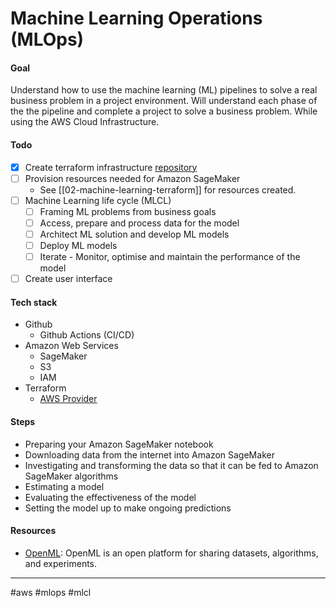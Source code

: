 # Machine Learning Operations (MLOps)

#### Goal

Understand how to use the machine learning (ML) pipelines to solve a real business problem in a project environment. Will understand each phase of the the pipeline and complete a project to solve a business problem. While using the AWS Cloud Infrastructure. 

#### Todo

- [x] Create terraform infrastructure [repository](https://github.com/kwame-mintah/terraform-aws-machine-learning-pipeline)
- [ ] Provision resources needed for Amazon SageMaker
	- See [[02-machine-learning-terraform]] for resources created.
- [ ] Machine Learning life cycle (MLCL)
	- [ ] Framing ML problems from business goals
	- [ ] Access, prepare and process data for the model
	- [ ] Architect ML solution and develop ML models
	- [ ] Deploy ML models
	- [ ] Iterate - Monitor, optimise and maintain the performance of the model
 - [ ] Create user interface
#### Tech stack

- Github
	- Github Actions (CI/CD)
- Amazon Web Services
	- SageMaker
	- S3
	- IAM
- Terraform
	- [AWS Provider](https://registry.terraform.io/providers/hashicorp/aws/latest/docs)

#### Steps

- Preparing your Amazon SageMaker notebook
- Downloading data from the internet into Amazon SageMaker
- Investigating and transforming the data so that it can be fed to Amazon SageMaker algorithms
- Estimating a model
- Evaluating the effectiveness of the model
- Setting the model up to make ongoing predictions

#### Resources

- [OpenML](https://www.openml.org/): OpenML is an open platform for sharing datasets, algorithms, and experiments.


---

#aws #mlops #mlcl